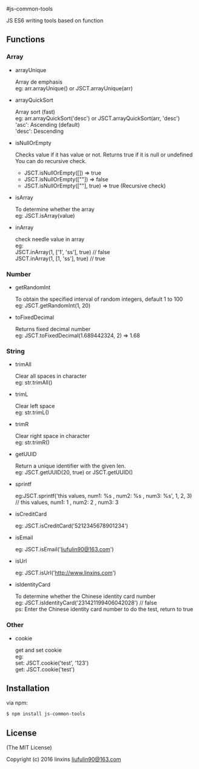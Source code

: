 #js-common-tools

JS ES6 writing tools based on function


## Functions
### Array
- arrayUnique
  
  Array de emphasis<br>
  eg: arr.arrayUnique() or JSCT.arrayUnique(arr)
  
- arrayQuickSort

  Array sort (fast) <br>
  eg: arr.arrayQuickSort('desc') or JSCT.arrayQuickSort(arr, 'desc')<br>
  'asc': Ascending (default) <br>
  'desc': Descending
  
- isNullOrEmpty

  Checks value if it has value or not. Returns true if it is null or undefined You can do recursive check.<br>
   * JSCT.isNullOrEmpty([]) => true
   * JSCT.isNullOrEmpty([""]) => false
   * JSCT.isNullOrEmpty([""], true) => true (Recursive check)
   
- isArray 

  To determine whether the array <br>
  eg: JSCT.isArray(value)

- inArray

  check needle value in array<br>
  eg: <br>
     JSCT.inArray(1, ['1', 'ss'], true) // false<br>
     JSCT.inArray(1, [1, 'ss'], true) // true

### Number
- getRandomInt

  To obtain the specified interval of random integers, default 1 to 100 <br>
  eg: JSCT.getRandomInt(1, 20)
  
- toFixedDecimal
  
  Returns fixed decimal number<br>
  eg: JSCT.toFixedDecimal(1.689442324, 2) => 1.68

### String
- trimAll 
  
  Clear all spaces in character <br>
  eg: str.trimAll()
  
- trimL 
  
  Clear left space <br>
  eg: str.trimL()
  
- trimR 

  Clear right space in character <br>
  eg: str.trimR()
  
- getUUID
  
  Return a unique identifier with the given len.<br>
  eg: JSCT.getUUID(20, true) or JSCT.getUUID()

- sprintf
  
  eg:JSCT.sprintf('this values, num1: %s , num2: %s , num3: %s', 1, 2, 3)
  <br>// this values, num1: 1 , num2: 2 , num3: 3
  
- isCreditCard
  
  eg: JSCT.isCreditCard('5212345678901234')

- isEmail 
  
  eg: JSCT.isEmail('liufulin90@163.com')
 
  
- isUrl 
  
  eg: JSCT.isUrl('http://www.linxins.com')
  
 
- isIdentityCard

  To determine whether the Chinese identity card number<br>
  eg: JSCT.isIdentityCard('231421199406042028') // false<br>
  ps: Enter the Chinese identity card number to do the test, return to true

### Other
- cookie

   get and set cookie<br>
   eg:<br>
   set: JSCT.cookie('test', '123')<br>
   get: JSCT.cookie('test')<br>
  
## Installation

via npm:

```bash
$ npm install js-common-tools
```

## License
(The MIT License)

Copyright (c) 2016 linxins <liufulin90@163.com>
